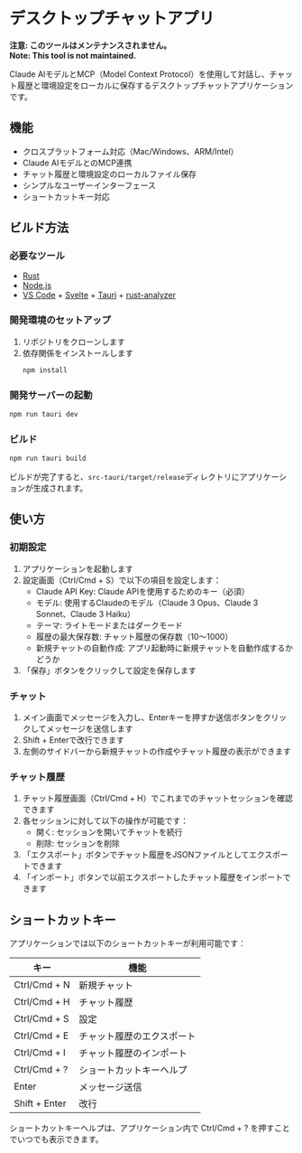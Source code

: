 # デスクトップチャットアプリ

**注意: このツールはメンテナンスされません。**  
**Note: This tool is not maintained.**

Claude AIモデルとMCP（Model Context Protocol）を使用して対話し、チャット履歴と環境設定をローカルに保存するデスクトップチャットアプリケーションです。

## 機能

- クロスプラットフォーム対応（Mac/Windows、ARM/Intel）
- Claude AIモデルとのMCP連携
- チャット履歴と環境設定のローカルファイル保存
- シンプルなユーザーインターフェース
- ショートカットキー対応

## ビルド方法

### 必要なツール

- [Rust](https://www.rust-lang.org/)
- [Node.js](https://nodejs.org/)
- [VS Code](https://code.visualstudio.com/) + [Svelte](https://marketplace.visualstudio.com/items?itemName=svelte.svelte-vscode) + [Tauri](https://marketplace.visualstudio.com/items?itemName=tauri-apps.tauri-vscode) + [rust-analyzer](https://marketplace.visualstudio.com/items?itemName=rust-lang.rust-analyzer)

### 開発環境のセットアップ

1. リポジトリをクローンします
2. 依存関係をインストールします
   ```bash
   npm install
   ```

### 開発サーバーの起動

```bash
npm run tauri dev
```

### ビルド

```bash
npm run tauri build
```

ビルドが完了すると、`src-tauri/target/release`ディレクトリにアプリケーションが生成されます。

## 使い方

### 初期設定

1. アプリケーションを起動します
2. 設定画面（Ctrl/Cmd + S）で以下の項目を設定します：
   - Claude API Key: Claude APIを使用するためのキー（必須）
   - モデル: 使用するClaudeのモデル（Claude 3 Opus、Claude 3 Sonnet、Claude 3 Haiku）
   - テーマ: ライトモードまたはダークモード
   - 履歴の最大保存数: チャット履歴の保存数（10〜1000）
   - 新規チャットの自動作成: アプリ起動時に新規チャットを自動作成するかどうか
3. 「保存」ボタンをクリックして設定を保存します

### チャット

1. メイン画面でメッセージを入力し、Enterキーを押すか送信ボタンをクリックしてメッセージを送信します
2. Shift + Enterで改行できます
3. 左側のサイドバーから新規チャットの作成やチャット履歴の表示ができます

### チャット履歴

1. チャット履歴画面（Ctrl/Cmd + H）でこれまでのチャットセッションを確認できます
2. 各セッションに対して以下の操作が可能です：
   - 開く: セッションを開いてチャットを続行
   - 削除: セッションを削除
3. 「エクスポート」ボタンでチャット履歴をJSONファイルとしてエクスポートできます
4. 「インポート」ボタンで以前エクスポートしたチャット履歴をインポートできます

## ショートカットキー

アプリケーションでは以下のショートカットキーが利用可能です：

| キー | 機能 |
|------|------|
| Ctrl/Cmd + N | 新規チャット |
| Ctrl/Cmd + H | チャット履歴 |
| Ctrl/Cmd + S | 設定 |
| Ctrl/Cmd + E | チャット履歴のエクスポート |
| Ctrl/Cmd + I | チャット履歴のインポート |
| Ctrl/Cmd + ? | ショートカットキーヘルプ |
| Enter | メッセージ送信 |
| Shift + Enter | 改行 |

ショートカットキーヘルプは、アプリケーション内で Ctrl/Cmd + ? を押すことでいつでも表示できます。

